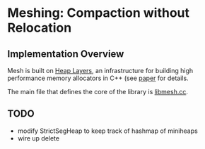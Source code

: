 Meshing: Compaction without Relocation
======================================

Implementation Overview
-----------------------

Mesh is built on [Heap Layers](http://heaplayers.org/), an
infrastructure for building high performance memory allocators in C++
(see
[paper](https://people.cs.umass.edu/~emery/pubs/berger-pldi2001.pdf)
for details.

The main file that defines the core of the library is [libmesh.cc](src/libmesh.cc).

TODO
----

- modify StrictSegHeap to keep track of hashmap of miniheaps
- wire up delete
